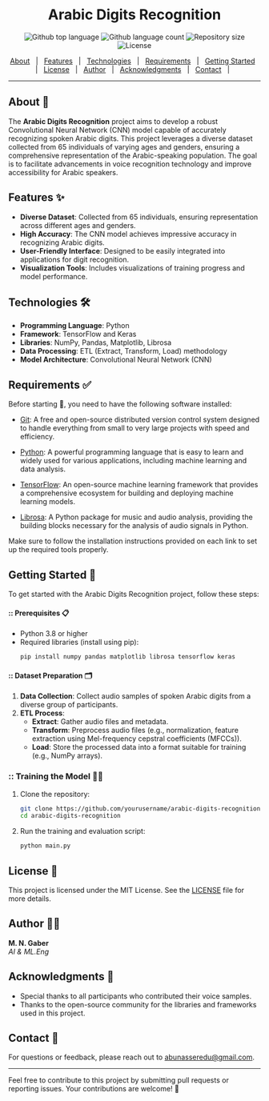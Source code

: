 <!-- div align="center" id="top"> 
  <img src="./.github/app.gif" alt="Arabic Digits Recognition" />

  &#xa0;

  <!-- <a href="https://arabicdigitsrecognition.netlify.app">Demo</a> -->
</div>

<h1 align="center">Arabic Digits Recognition</h1>

<p align="center">
  <img alt="Github top language" src="https://img.shields.io/github/languages/top/mohammednasserahmed/arabic-digits-recognition?color=56GEB8">

  <img alt="Github language count" src="https://img.shields.io/github/languages/count/mohammednasserahmed/arabic-digits-recognition?color=56BEB8">

  <img alt="Repository size" src="https://img.shields.io/github/repo-size/mohammednasserahmed/arabic-digits-recognition?color=56REB9">

  <img alt="License" src="https://img.shields.io/github/license/mohammednasserahmed/arabic-digits-recognition?color=56BEB8">
  </p>
  <p align="center">
  <a href="#about">About</a> &#xa0; | &#xa0; 
  <a href="#features">Features</a> &#xa0; | &#xa0;
  <a href="#technologies">Technologies</a> &#xa0; | &#xa0;
  <a href="#requirements-white_check_mark">Requirements</a> &#xa0; | &#xa0;
  <a href="#getting-started">Getting Started</a> &#xa0; | &#xa0;
  <a href="#license">License</a> &#xa0; | &#xa0;
  <a href="https://github.com/mohammednasserahmed" target="_blank">Author</a>  &#xa0; | &#xa0;
  <a href="#acknowledgments">Acknowledgments</a> &#xa0; | &#xa0;
  <a href="#contact">Contact</a> &#xa0; | &#xa0;
</p>


---
## About 🎯

The **Arabic Digits Recognition** project aims to develop a robust Convolutional Neural Network (CNN) model capable of accurately recognizing spoken Arabic digits. This project leverages a diverse dataset collected from 65 individuals of varying ages and genders, ensuring a comprehensive representation of the Arabic-speaking population. The goal is to facilitate advancements in voice recognition technology and improve accessibility for Arabic speakers.

## Features ✨

- **Diverse Dataset**: Collected from 65 individuals, ensuring representation across different ages and genders.
- **High Accuracy**: The CNN model achieves impressive accuracy in recognizing Arabic digits.
- **User-Friendly Interface**: Designed to be easily integrated into applications for digit recognition.
- **Visualization Tools**: Includes visualizations of training progress and model performance.

## Technologies 🛠️

- **Programming Language**: Python
- **Framework**: TensorFlow and Keras
- **Libraries**: NumPy, Pandas, Matplotlib, Librosa
- **Data Processing**: ETL (Extract, Transform, Load) methodology
- **Model Architecture**: Convolutional Neural Network (CNN)

## Requirements :white_check_mark:

Before starting :checkered_flag:, you need to have the following software installed:

- [Git](https://git-scm.com): A free and open-source distributed version control system designed to handle everything from small to very large projects with speed and efficiency.

- [Python](https://www.python.org/downloads/): A powerful programming language that is easy to learn and widely used for various applications, including machine learning and data analysis.

- [TensorFlow](https://www.tensorflow.org/install): An open-source machine learning framework that provides a comprehensive ecosystem for building and deploying machine learning models.

- [Librosa](https://librosa.org/doc/latest/index.html): A Python package for music and audio analysis, providing the building blocks necessary for the analysis of audio signals in Python.

Make sure to follow the installation instructions provided on each link to set up the required tools properly.


## Getting Started 🚀

To get started with the Arabic Digits Recognition project, follow these steps:

#### :: Prerequisites 📋

- Python 3.8 or higher
- Required libraries (install using pip):
  ```bash
  pip install numpy pandas matplotlib librosa tensorflow keras
  ```

#### :: Dataset Preparation 🗂️

1. **Data Collection**: Collect audio samples of spoken Arabic digits from a diverse group of participants.
2. **ETL Process**:
   - **Extract**: Gather audio files and metadata.
   - **Transform**: Preprocess audio files (e.g., normalization, feature extraction using Mel-frequency cepstral coefficients (MFCCs)).
   - **Load**: Store the processed data into a format suitable for training (e.g., NumPy arrays).

### :: Training the Model 🏋️‍♀️

1. Clone the repository:
   ```bash
   git clone https://github.com/yourusername/arabic-digits-recognition.git
   cd arabic-digits-recognition
   ```

2. Run the training and evaluation script:
   ```bash
   python main.py
   ```

## License 📄

This project is licensed under the MIT License. See the [LICENSE](LICENSE) file for more details.

## Author 👨‍💻

**M. N. Gaber**  
*AI & ML.Eng*

## Acknowledgments 🙏

- Special thanks to all participants who contributed their voice samples.
- Thanks to the open-source community for the libraries and frameworks used in this project.

## Contact 📧

For questions or feedback, please reach out to abunasseredu@gmail.com.

---

Feel free to contribute to this project by submitting pull requests or reporting issues. Your contributions are welcome! 🤝

```


